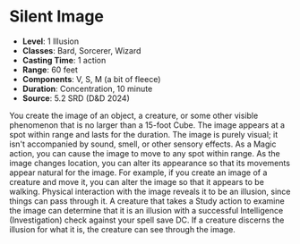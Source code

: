 # Silent Image

- **Level**: 1 Illusion
- **Classes**: Bard, Sorcerer, Wizard
- **Casting Time**: 1 action
- **Range**: 60 feet
- **Components**: V, S, M (a bit of fleece)
- **Duration**: Concentration, 10 minute
- **Source**: 5.2 SRD (D&D 2024)

You create the image of an object, a creature, or some other visible phenomenon that is no larger than a 15-foot Cube. The image appears at a spot within range and lasts for the duration. The image is purely visual; it isn't accompanied by sound, smell, or other sensory effects. As a Magic action, you can cause the image to move to any spot within range. As the image changes location, you can alter its appearance so that its movements appear natural for the image. For example, if you create an image of a creature and move it, you can alter the image so that it appears to be walking. Physical interaction with the image reveals it to be an illusion, since things can pass through it. A creature that takes a Study action to examine the image can determine that it is an illusion with a successful Intelligence (Investigation) check against your spell save DC. If a creature discerns the illusion for what it is, the creature can see through the image.

